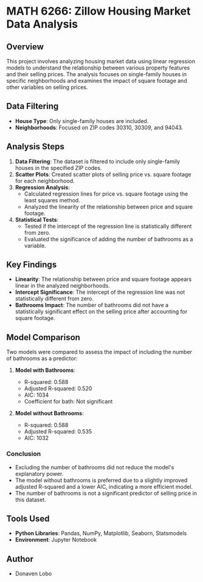 # MATH 6266: Zillow Housing Market Data Analysis

## Overview

This project involves analyzing housing market data using linear regression models to understand the relationship between various property features and their selling prices. The analysis focuses on single-family houses in specific neighborhoods and examines the impact of square footage and other variables on selling prices.

## Data Filtering

- **House Type**: Only single-family houses are included.
- **Neighborhoods**: Focused on ZIP codes 30310, 30309, and 94043.

## Analysis Steps

1. **Data Filtering**: The dataset is filtered to include only single-family houses in the specified ZIP codes.
2. **Scatter Plots**: Created scatter plots of selling price vs. square footage for each neighborhood.
3. **Regression Analysis**:
   - Calculated regression lines for price vs. square footage using the least squares method.
   - Analyzed the linearity of the relationship between price and square footage.
4. **Statistical Tests**:
   - Tested if the intercept of the regression line is statistically different from zero.
   - Evaluated the significance of adding the number of bathrooms as a variable.

## Key Findings

- **Linearity**: The relationship between price and square footage appears linear in the analyzed neighborhoods.
- **Intercept Significance**: The intercept of the regression line was not statistically different from zero.
- **Bathrooms Impact**: The number of bathrooms did not have a statistically significant effect on the selling price after accounting for square footage.

## Model Comparison

Two models were compared to assess the impact of including the number of bathrooms as a predictor:

1. **Model with Bathrooms**:
   - R-squared: 0.588
   - Adjusted R-squared: 0.520
   - AIC: 1034
   - Coefficient for bath: Not significant

2. **Model without Bathrooms**:
   - R-squared: 0.588
   - Adjusted R-squared: 0.535
   - AIC: 1032

### Conclusion

- Excluding the number of bathrooms did not reduce the model's explanatory power.
- The model without bathrooms is preferred due to a slightly improved adjusted R-squared and a lower AIC, indicating a more efficient model.
- The number of bathrooms is not a significant predictor of selling price in this dataset.

## Tools Used

- **Python Libraries**: Pandas, NumPy, Matplotlib, Seaborn, Statsmodels
- **Environment**: Jupyter Notebook

## Author

- Donaven Lobo
